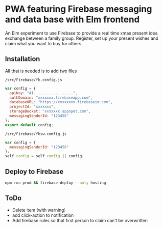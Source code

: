 # PWA featuring Firebase messaging and data base with Elm frontend

An Elm experiment to use Firebase to provide a real time xmas present idea exchange between a family group. Register, set up your present wishes and claim what you want to buy for others.

## Installation

All that is needed is to add two files

`/src/Firebase/fb.config.js`

```js
var config = {
  apiKey: "AI..................",
  authDomain: "xxxxxxx.firebaseapp.com",
  databaseURL: "https://xxxxxxxx.firebaseio.com",
  projectId: "xxxxxxx",
  storageBucket: "xxxxxxx.appspot.com",
  messagingSenderId: "123456"
};
export default config;
```

`/src/Firebase/fbsw.config.js`

```js
var config = {
  messagingSenderId: "123456"
};
self.config = self.config || config;
```

## Deploy to Firebase

```sh
npm run prod && firebase deploy --only hosting
```

## ToDo

 * Delete item (with warning)
 * add click-action to notification
 * Add firebase rules so that first person to claim can't be overwritten
